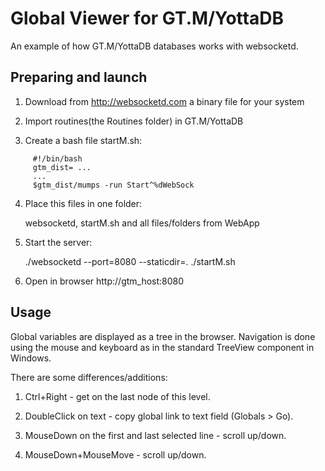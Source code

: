 # Global Viewer for GT.M/YottaDB

 An example of how GT.M/YottaDB databases works with websocketd.

## Preparing and launch

 1. Download from http://websocketd.com a binary file for your system

 2. Import routines(the Routines folder) in GT.M/YottaDB

 3. Create a bash file startM.sh:
```
     #!/bin/bash
     gtm_dist= ...
     ...
     $gtm_dist/mumps -run Start^%dWebSock
```
 4. Place this files in one folder:

     websocketd, startM.sh and all files/folders from WebApp

 5. Start the server:

    ./websocketd --port=8080 --staticdir=. ./startM.sh

 6. Open in browser http://gtm_host:8080

## Usage

 Global variables are displayed as a tree in the browser.
 Navigation is done using the mouse and keyboard as in the standard TreeView component in Windows.

 There are some differences/additions: 
 
 1. Ctrl+Right - get on the last node of this level. 

 2. DoubleClick on text - copy global link to text field (Globals > Go). 

 3. MouseDown on the first and last selected line - scroll up/down. 

 4. MouseDown+MouseMove - scroll up/down.

